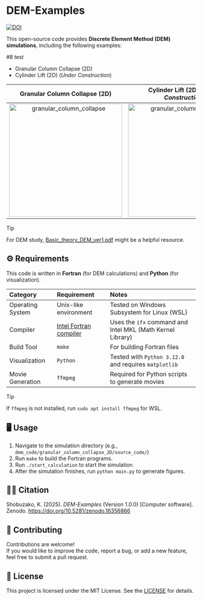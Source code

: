 # DEM-Examples

[![DOI](https://zenodo.org/badge/DOI/10.5281/zenodo.16356866.svg)](https://doi.org/10.5281/zenodo.16356866)

This open-source code provides **Discrete Element Method (DEM) simulations**, including the following examples:

#8 test

- Granular Column Collapse (2D)
- Cylinder Lift (2D) (*Under Construction*)

|Granular Column Collapse (2D) | Cylinder Lift (2D) (*Under Construction*) |
|:---:|:---:|
|<img src="https://github.com/user-attachments/assets/18cfbd63-cab5-45f0-a84d-abecbd7118e6" alt="granular_column_collapse" width=300>|<img src="https://github.com/user-attachments/assets/18cfbd63-cab5-45f0-a84d-abecbd7118e6" alt="granular_column_collapse" width=300>| 


> [!TIP]
> For DEM study,  [Basic_theory_DEM_ver1.pdf](./Basic_theory_DEM_ver1.pdf) might be a helpful resource.


## ⚙️ Requirements

This code is written in **Fortran** (for DEM calculations) and **Python** (for visualization).

| Category | Requirement | Notes |
|:---|:---|:---|
|Operating System |Unix-like environment | Tested on Windows Subsystem for Linux (WSL)|
|Compiler | [Intel Fortran compiler](https://www.intel.com/content/www/us/en/developer/tools/oneapi/fortran-compiler.html#gs.n7d5f5)| Uses the `ifx` command and Intel MKL (Math Kernel Library)
|Build Tool | `make` | For building Fortran files|
|Visualization | `Python` | Tested with `Python 3.12.0` and requires `matplotlib`|
|Movie Generation| `ffmpeg` | Required for Python scripts to generate movies|

> [!TIP]
> If `ffmpeg` is not installed, run `sudo apt install ffmpeg` for WSL.


## 🖥️ Usage

1. Navigate to the simulation directory (e.g., `dem_code/granular_column_collapse_2D/source_code/`)
2. Run `make` to build the Fortran programs.
3. Run `./start_calculation` to start the simulation.
4. After the simulation finishes, run `python main.py` to generate figures.


## 🧑‍💻 Citation

Shobuzako, K. (2025). *DEM-Examples* (Version 1.0.0) [Computer software].  
Zenodo. https://doi.org/10.5281/zenodo.16356866


## 🤝 Contributing
Contributions are welcome!  
If you would like to improve the code, report a bug, or add a new feature, feel free to submit a pull request.


## 🪪 License

This project is licensed under the MIT License. See the [LICENSE](./LICENSE) for details.